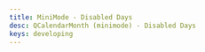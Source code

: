 ```yaml
---
title: MiniMode - Disabled Days
desc: QCalendarMonth (minimode) - Disabled Days
keys: developing
---
```


<example-viewer
  title="Disabled Days"
  file="MiniModeDisabledDays"
  codepen-title="QCalendarMonth (mini-mode)"
/>
